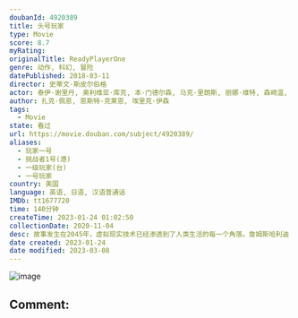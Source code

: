 ```yaml
---
doubanId: 4920389
title: 头号玩家
type: Movie
score: 8.7
myRating: 
originalTitle: ReadyPlayerOne
genre: 动作, 科幻, 冒险
datePublished: 2018-03-11
director: 史蒂文·斯皮尔伯格
actor: 泰伊·谢里丹, 奥利维亚·库克, 本·门德尔森, 马克·里朗斯, 丽娜·维特, 森崎温, 赵家正, 西蒙·佩吉, ·米勒, 汉娜·乔恩, 拉尔夫·伊内森, 苏珊·林奇, 克莱尔·希金斯, 劳伦斯·斯佩尔曼, 佩蒂塔·维克斯, 艾萨克·安德鲁斯, 丹尼尔·祖尔格哈德利, 麦肯娜·格瑞丝, 阿隆索·阿尔瓦雷斯, 阿玛尼·杰克森, 罗伯特·吉尔贝托, 汤姆·特纳, 杰登·福拉, 基特·康纳, 朱莉娅·尼克森, 利蒂希娅·赖特, 雅各布·贝特兰德, 埃里克·西格蒙德森, 迈克尔·怀德曼, 图尔洛夫·科维里, 内特·莫汗, 露露·威尔逊, 罗娜·莫里森
author: 扎克·佩恩, 恩斯特·克莱恩, 埃里克·伊森
tags:
  - Movie
state: 看过
url: https://movie.douban.com/subject/4920389/
aliases:
  - 玩家一号
  - 挑战者1号(港)
  - 一级玩家(台)
  - 一号玩家
country: 美国
language: 英语, 日语, 汉语普通话
IMDb: tt1677720
time: 140分钟
createTime: 2023-01-24 01:02:50
collectionDate: 2020-11-04
desc: 故事发生在2045年，虚拟现实技术已经渗透到了人类生活的每一个角落。詹姆斯哈利迪（马克·里朗斯MarkRylance饰）一手建造了名为“绿洲”的虚拟现实游戏世界，临终前，他宣布自己在游戏中设置了...
date created: 2023-01-24
date modified: 2023-03-08
---
```


![image](p2516578307.jpg)

Comment:
---
